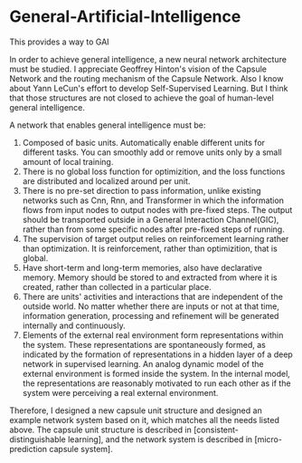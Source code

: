 # General-Artificial-Intelligence
This provides a way to GAI

In order to achieve general intelligence, a new neural network architecture must be studied. I appreciate  Geoffrey Hinton's vision of the Capsule Network and the routing mechanism of the Capsule Network. Also I know about Yann LeCun's effort to develop Self-Supervised Learning. But I think that those structures are not closed to achieve the goal of human-level general intelligence.

A network that enables general intelligence must be:

1. Composed of basic units. Automatically enable different units for different tasks. You can smoothly add or remove units only by a small amount of local training.
1. There is no global loss function for optimizition, and the loss functions are distributed and localized around per unit.
1. There is no pre-set direction to pass information, unlike existing networks such as Cnn, Rnn, and Transformer in which the information flows from input nodes to output nodes with pre-fixed steps. The output should be transported outside in a General Interaction Channel(GIC), rather than from some specific nodes after pre-fixed steps of running.
1. The supervision of target output relies on reinforcement learning rather than optimization. It is reinforcement, rather than optimizition, that is global.
1. Have short-term and long-term memories, also have declarative memory. Memory should be stored to and extracted from where it is created, rather than collected in a particular place.
1. There are units' activities and interactions that are independent of the outside world. No matter whether there are inputs or not at that time, information generation, processing and refinement will be generated internally and continuously. 
2. Elements of the external real environment form representations within the system. These representations are spontaneously formed, as indicated by the formation of representations in a hidden layer of a deep network in supervised learning. An analog dynamic model of the external environment is formed inside the system. In the internal model, the representations are reasonably motivated to run each other as if the system were perceiving a real external environment.


Therefore, I designed a new capsule unit structure and designed an example network system based on it, which matches all the needs listed above. The capsule unit structure is described in [consistent-distinguishable learning], and the network system is described in [micro-prediction capsule system].
